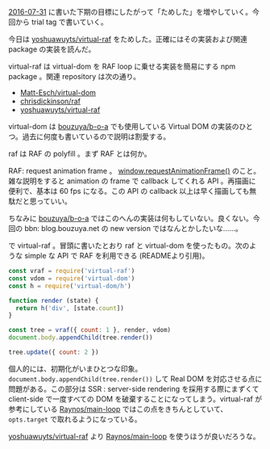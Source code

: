 [2016-07-31][] に書いた下期の目標にしたがって「ためした」を増やしていく。今回から trial tag で書いていく。

今日は [yoshuawuyts/virtual-raf][] をためした。正確にはその実装および関連 package の実装を読んだ。

virtual-raf は virtual-dom を RAF loop に乗せる実装を簡易にする npm package 。関連 repository は次の通り。

- [Matt-Esch/virtual-dom][]
- [chrisdickinson/raf][]
- [yoshuawuyts/virtual-raf][]

virtual-dom は [bouzuya/b-o-a][] でも使用している Virtual DOM の実装のひとつ。過去に何度も書いているので説明は割愛する。

raf は RAF の polyfill 。まず RAF とは何か。

RAF: request animation frame 。 [window.requestAnimationFrame()](https://developer.mozilla.org/en-US/docs/Web/API/window/requestAnimationFrame) のこと。雑な説明をすると animation の frame で callback してくれる API 。再描画に便利で、基本は 60 fps になる。この API の callback 以上は早く描画しても無駄だと思っていい。

ちなみに [bouzuya/b-o-a][] ではこのへんの実装は何もしていない。良くない。今回の bbn: blog.bouzuya.net の new version ではなんとかしたいな……。

で virtual-raf 。冒頭に書いたとおり raf と virtual-dom を使ったもの。次のような simple な API で RAF を利用できる (READMEより引用)。

```js
const vraf = require('virtual-raf')
const vdom = require('virtual-dom')
const h = require('virtual-dom/h')

function render (state) {
  return h('div', [state.count])
}

const tree = vraf({ count: 1 }, render, vdom)
document.body.appendChild(tree.render())

tree.update({ count: 2 })
```

個人的には、初期化がいまひとつな印象。`document.body.appendChild(tree.render())` して Real DOM を対応させる点に問題がある。この部分は SSR : server-side rendering を採用する際にまずくて client-side で一度すべての DOM を破棄することになってしまう。virtual-raf が参考にしている [Raynos/main-loop][] ではこの点をきちんとしていて、`opts.target` で取れるようになっている。

[yoshuawuyts/virtual-raf][] より [Raynos/main-loop][] を使うほうが良いだろうな。

[2016-07-31]: http://blog.bouzuya.net/2016/07/31/
[Matt-Esch/virtual-dom]: https://github.com/Matt-Esch/virtual-dom
[Raynos/main-loop]: https://github.com/Raynos/main-loop
[bouzuya/b-o-a]: https://github.com/bouzuya/b-o-a
[chrisdickinson/raf]: https://github.com/chrisdickinson/raf
[yoshuawuyts/virtual-raf]: https://github.com/yoshuawuyts/virtual-raf
